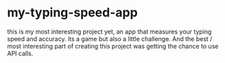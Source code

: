 # my-typing-speed-app
this is my most interesting project yet,
an app that measures your typing speed
and accuracy. its a game but also a little
challenge. 
And the best / most interesting part of 
creating this project was getting the chance to use API calls.

